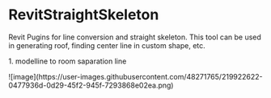 # RevitStraightSkeleton
Revit Pugins for line conversion and straight skeleton.
This tool can be used in generating roof, finding center line in custom shape, etc.
<p>1. modelline to room saparation line</p>
![image](https://user-images.githubusercontent.com/48271765/219922622-0477936d-0d29-45f2-945f-7293868e02ea.png)

